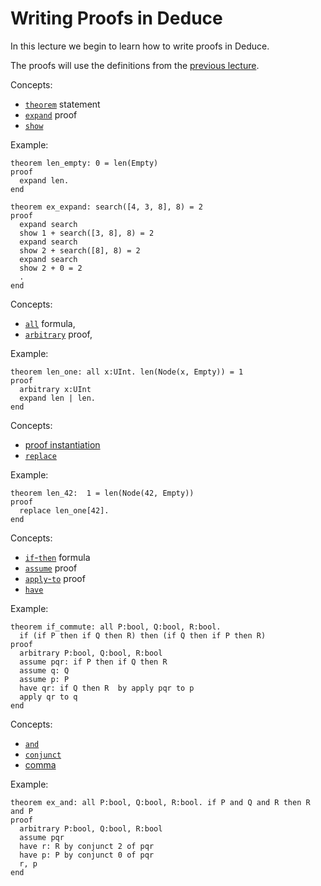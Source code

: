 # Writing Proofs in Deduce

In this lecture we begin to learn how to write proofs in Deduce.

The proofs will use the definitions from the [previous lecture](./DeduceProgramming.pf).

Concepts:
* [`theorem`](https://jsiek.github.io/deduce/pages/reference.html#theorem-statement) statement
* [`expand`](https://jsiek.github.io/deduce/pages/reference.html#expand-proof) proof
* [`show`](https://jsiek.github.io/deduce/pages/reference.html#show-proof) 

Example:
```{.deduce^#len_empty}
theorem len_empty: 0 = len(Empty)
proof
  expand len.
end
```

```{.deduce^#ex_expand}
theorem ex_expand: search([4, 3, 8], 8) = 2
proof
  expand search
  show 1 + search([3, 8], 8) = 2
  expand search
  show 2 + search([8], 8) = 2
  expand search
  show 2 + 0 = 2
  .
end
```

Concepts:
* [`all`](https://jsiek.github.io/deduce/pages/reference.html#all-universal-quantifier) formula,
* [`arbitrary`](https://jsiek.github.io/deduce/pages/reference.html#arbitrary-forall-introduction) proof,

Example:
```{.deduce^#len_one}
theorem len_one: all x:UInt. len(Node(x, Empty)) = 1
proof
  arbitrary x:UInt
  expand len | len.
end
```

Concepts:
* [proof instantiation](https://jsiek.github.io/deduce/pages/reference.html#instantiation-proof)
* [`replace`](https://jsiek.github.io/deduce/pages/reference.html#replace-proof)

Example:
```{.deduce^#len_42}
theorem len_42:  1 = len(Node(42, Empty))
proof
  replace len_one[42].
end
```

Concepts:
* [`if`-`then`](https://jsiek.github.io/deduce/pages/reference.html#if-then-conditional-formula) formula
* [`assume`](https://jsiek.github.io/deduce/pages/reference.html#assume) proof
* [`apply`-`to`](https://jsiek.github.io/deduce/pages/reference.html#apply-to-proof-modus-ponens) proof
* [`have`](https://jsiek.github.io/deduce/pages/reference.html#have-proof-statement)

Example:
```{.deduce^#if_commute}
theorem if_commute: all P:bool, Q:bool, R:bool.
  if (if P then if Q then R) then (if Q then if P then R)
proof
  arbitrary P:bool, Q:bool, R:bool
  assume pqr: if P then if Q then R
  assume q: Q
  assume p: P
  have qr: if Q then R  by apply pqr to p
  apply qr to q
end  
```


Concepts:
* [`and`](https://jsiek.github.io/deduce/pages/reference.html#and-logical-conjunction)
* [`conjunct`](https://jsiek.github.io/deduce/pages/reference.html#conjunct)
* [comma](https://jsiek.github.io/deduce/pages/reference.html#comma-logical-and-introduction)

Example:
```{.deduce^#ex_and}
theorem ex_and: all P:bool, Q:bool, R:bool. if P and Q and R then R and P
proof
  arbitrary P:bool, Q:bool, R:bool
  assume pqr
  have r: R by conjunct 2 of pqr
  have p: P by conjunct 0 of pqr
  r, p
end
```


<!--
```{.deduce^file=DeduceIntroProof.pf}
import UInt
import DeduceProgramming1
import DeduceProgramming2
import Set

<<len_empty>>
<<ex_expand>>
<<len_one>>
<<len_42>>
<<if_commute>>
<<ex_and>>
```
-->




<!--
Defer to later:

* [`suffices`](https://jsiek.github.io/deduce/pages/reference.html#suffices-proof-statement) proof
* [`evaluate`](https://jsiek.github.io/deduce/pages/reference.html#evaluate-proof) proof.

-->